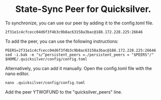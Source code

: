 <h1 align="center"> State-Sync Peer for Quicksilver. </h1>
To synchronize, you can use our peer by adding it to the config.toml file.

```
2f31e1c4cfcecc04d6f3f4b3c9b8ac63158a3bac@188.172.228.225:26646
```
To add the peer, you can use the following instructions:
```
PEERS=2f31e1c4cfcecc04d6f3f4b3c9b8ac63158a3bac@188.172.228.225:26646
sed -i.bak -e "s/^persistent_peers =./persistent_peers = "$PEERS"/" $HOME/.quicksilver/config/config.toml
```

Alternatively, you can add it manually.
Open the config.toml file with the nano editor.
```
nano .quicksilver/config/config.toml
```
Add the peer YTWOFUND to the "quicksilver_peers" line.
